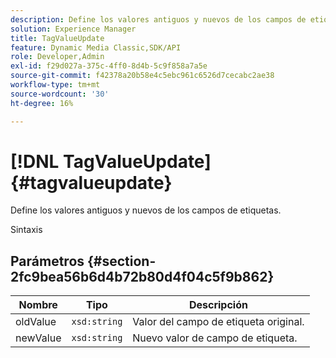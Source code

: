 ```yaml
---
description: Define los valores antiguos y nuevos de los campos de etiquetas.
solution: Experience Manager
title: TagValueUpdate
feature: Dynamic Media Classic,SDK/API
role: Developer,Admin
exl-id: f29d027a-375c-4ff0-8d4b-5c9f858a7a5e
source-git-commit: f42378a20b58e4c5ebc961c6526d7cecabc2ae38
workflow-type: tm+mt
source-wordcount: '30'
ht-degree: 16%

---
```


# [!DNL TagValueUpdate]{#tagvalueupdate}

Define los valores antiguos y nuevos de los campos de etiquetas.

Sintaxis

## Parámetros {#section-2fc9bea56b6d4b72b80d4f04c5f9b862}

| Nombre | Tipo | Descripción |
|---|---|---|
| oldValue | `xsd:string` | Valor del campo de etiqueta original. |
| newValue | `xsd:string` | Nuevo valor de campo de etiqueta. |
